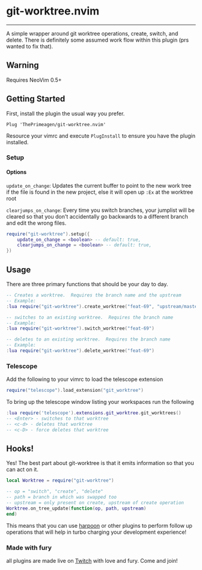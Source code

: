 # git-worktree.nvim
----

A simple wrapper around git worktree operations, create, switch, and delete.
There is definitely some assumed work flow within this plugin (prs wanted to
fix that).

## Warning
Requires NeoVim 0.5+

## Getting Started
First, install the plugin the usual way you prefer.

```
Plug 'ThePrimeagen/git-worktree.nvim'
```

Resource your vimrc and execute `PlugInstall` to ensure you have the plugin
installed.

### Setup
#### Options
`update_on_change`: Updates the current buffer to point to the new work tree if
the file is found in the new project, else it will open up `:Ex` at the
worktree root

`clearjumps_on_change`: Every time you switch branches, your jumplist will be
cleared so that you don't accidentally go backwards to a different branch and
edit the wrong files.

```lua
require("git-worktree").setup({
    update_on_change = <boolean> -- default: true,
    clearjumps_on_change = <boolean> -- default: true,
})
```

## Usage
There are three primary functions that should be your day to day.

```lua
-- Creates a worktree.  Requires the branch name and the upstream
-- Example:
:lua require("git-worktree").create_worktree("feat-69", "upstream/master")

-- switches to an existing worktree.  Requires the branch name
-- Example:
:lua require("git-worktree").switch_worktree("feat-69")

-- deletes to an existing worktree.  Requires the branch name
-- Example:
:lua require("git-worktree").delete_worktree("feat-69")
```

### Telescope

Add the following to your vimrc to load the telescope extension
```lua
require("telescope").load_extension("git_worktree")
```

To bring up the telescope window listing your workspaces run the following
```lua
:lua require('telescope').extensions.git_worktree.git_worktrees()
-- <Enter> - switches to that worktree
-- <c-d> - deletes that worktree
-- <c-D> - force deletes that worktree
```

## Hooks!
Yes!  The best part about git-worktree is that it emits information so that you
can act on it.

```lua
local Worktree = require("git-worktree")

-- op = "switch", "create", "delete"
-- path = branch in which was swapped too
-- upstream = only present on create, upstream of create operation
Worktree.on_tree_update(function(op, path, upstream)
end)
```

This means that you can use [harpoon](https://github.com/ThePrimeagen/harpoon)
or other plugins to perform follow up operations that will help in turbo
charging your development experience!

### Made with fury
all plugins are made live on [Twitch](https://twitch.tv/ThePrimeagen) with love
and fury.  Come and join!


